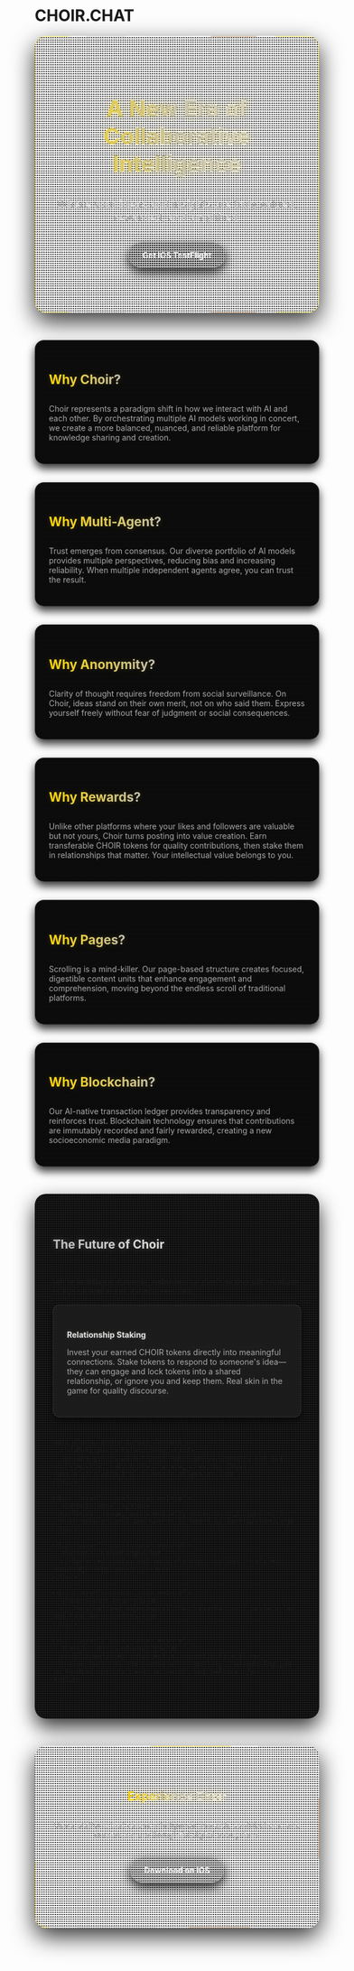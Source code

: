 # CHOIR.CHAT

<div class="choir-hero-section">
  <h2>A New Era of Collaborative Intelligence</h2>
  <p class="choir-tagline">Where your ideas and insights are truly valued, rewarded, and amplified.</p>
  <div class="choir-cta-buttons">
    <a href="https://testflight.apple.com/join/bDv6gSEB" class="choir-cta-button choir-primary">Get iOS TestFlight</a>
  </div>
</div>

<div class="choir-features-grid">
  <div class="choir-feature-card">
    <h3>Why Choir?</h3>
    <p>Choir represents a paradigm shift in how we interact with AI and each other. By orchestrating multiple AI models working in concert, we create a more balanced, nuanced, and reliable platform for knowledge sharing and creation.</p>
  </div>

  <div class="choir-feature-card">
    <h3>Why Multi-Agent?</h3>
    <p>Trust emerges from consensus. Our diverse portfolio of AI models provides multiple perspectives, reducing bias and increasing reliability. When multiple independent agents agree, you can trust the result.</p>
  </div>

  <div class="choir-feature-card">
    <h3>Why Anonymity?</h3>
    <p>Clarity of thought requires freedom from social surveillance. On Choir, ideas stand on their own merit, not on who said them. Express yourself freely without fear of judgment or social consequences.</p>
  </div>

  <div class="choir-feature-card">
    <h3>Why Rewards?</h3>
    <p>Unlike other platforms where your likes and followers are valuable but not yours, Choir turns posting into value creation. Earn transferable CHOIR tokens for quality contributions, then stake them in relationships that matter. Your intellectual value belongs to you.</p>
  </div>

  <div class="choir-feature-card">
    <h3>Why Pages?</h3>
    <p>Scrolling is a mind-killer. Our page-based structure creates focused, digestible content units that enhance engagement and comprehension, moving beyond the endless scroll of traditional platforms.</p>
  </div>

  <div class="choir-feature-card">
    <h3>Why Blockchain?</h3>
    <p>Our AI-native transaction ledger provides transparency and reinforces trust. Blockchain technology ensures that contributions are immutably recorded and fairly rewarded, creating a new socioeconomic media paradigm.</p>
  </div>
</div>

<div class="choir-future-section">
  <h2>The Future of Choir</h2>
  <p>We're building a dynamic, collaborative platform that will continue to evolve with these exciting features:</p>

  <div class="choir-future-features">
    <div class="choir-future-feature">
      <h4>Relationship Staking</h4>
      <p>Invest your earned CHOIR tokens directly into meaningful connections. Stake tokens to respond to someone's idea—they can engage and lock tokens into a shared relationship, or ignore you and keep them. Real skin in the game for quality discourse.</p>
    </div>

    <div class="choir-future-feature">
      <h4>Multiparty Relationships</h4>
      <p>Form groups with shared token pools. Members can exit unilaterally, taking their share, creating dynamic communities with real economic alignment.</p>
    </div>

    <div class="choir-future-feature">
      <h4>Multimodality</h4>
      <p>Voice, image, and eventually video input/output will create more natural and versatile human-AI interactions.</p>
    </div>

    <div class="choir-future-feature">
      <h4>Local Embeddings</h4>
      <p>Enhanced contextual understanding through localized knowledge representation.</p>
    </div>

    <div class="choir-future-feature">
      <h4>Per-User Memory</h4>
      <p>Personalized experiences that remember your preferences and past interactions.</p>
    </div>

    <div class="choir-future-feature">
      <h4>Like Minds Discovery</h4>
      <p>AI identifies intellectual compatibility through citation patterns and conversation quality, introducing you to kindred spirits based on merit, not metrics.</p>
    </div>
  </div>
</div>

<div class="choir-cta-section">
  <h2>Experience Choir</h2>
  <p>Use a platform that values intelligence, rewards contributions, and creates a more thoughtful digital ecosystem.</p>
  <div class="choir-cta-buttons">
    <a href="https://testflight.apple.com/join/bDv6gSEB" class="choir-cta-button choir-primary">Download on iOS</a>
  </div>
</div>

<style>
.choir-hero-section {
  text-align: center;
  padding: 3rem 1rem;
  margin-bottom: 2rem;
  background: linear-gradient(135deg, rgba(13, 13, 13, 0.95), rgba(26, 26, 26, 0.9));
  color: var(--text-color-primary, #f5f5f5);
  border-radius: var(--border-radius-lg, 20px);
  box-shadow: 0 15px 40px rgba(0, 0, 0, 0.8);
  position: relative;
  overflow: hidden;
  /* Carbon fiber texture */
  background-image:
    linear-gradient(45deg, rgba(0, 0, 0, 0.9) 25%, transparent 25%),
    linear-gradient(-45deg, rgba(0, 0, 0, 0.9) 25%, transparent 25%);
  background-size: 4px 4px, 4px 4px;
}

.choir-hero-section::before {
  content: '';
  position: absolute;
  top: 0;
  left: 0;
  right: 0;
  bottom: 0;
  border-radius: var(--border-radius-lg, 20px);
  padding: 2px;
  background:
    /* Irregular patina border with breaks */
    linear-gradient(90deg,
      #ffd700 0%, #ffd700 12%, transparent 12%, transparent 18%,
      #c0c0c0 18%, #c0c0c0 32%, transparent 32%, transparent 38%,
      #e5e4e2 38%, #e5e4e2 55%, transparent 55%, transparent 62%,
      #b87333 62%, #b87333 78%, transparent 78%, transparent 85%,
      #ffd700 85%, #ffd700 100%);
  -webkit-mask: linear-gradient(#fff 0 0) content-box, linear-gradient(#fff 0 0);
  -webkit-mask-composite: xor;
  mask: linear-gradient(#fff 0 0) content-box, linear-gradient(#fff 0 0);
  mask-composite: exclude;
  opacity: 0.4;
  z-index: -1;
}

/* Remove crack overlay from hero section */

.choir-hero-section h2 {
  font-size: 2.5rem;
  margin-bottom: 1rem;
  background: linear-gradient(90deg, #ffd700, #c0c0c0, #e5e4e2);
  -webkit-background-clip: text;
  background-clip: text;
  color: transparent;
  display: inline-block;
  text-shadow: 0 0 15px rgba(255, 215, 0, 0.3);
  position: relative;
  z-index: 2;
}

.choir-tagline {
  font-size: 1.2rem;
  margin-bottom: 2rem;
  max-width: 800px;
  margin-left: auto;
  margin-right: auto;
  color: var(--text-color-secondary, #a8a8a8);
  position: relative;
  z-index: 2;
}

.choir-cta-buttons {
  display: flex;
  justify-content: center;
  gap: 1rem;
  margin: 2rem 0;
}

.choir-cta-button {
  display: inline-block;
  padding: 0.8rem 1.5rem;
  border-radius: 30px;
  font-weight: bold;
  text-decoration: none;
  transition: all 0.3s ease;
}

.choir-cta-button.choir-primary {
  background: linear-gradient(135deg, rgba(13, 13, 13, 0.95), rgba(26, 26, 26, 0.9));
  color: #f5f5f5;
  border: 1px solid rgba(192, 192, 192, 0.3);
  box-shadow: 0 8px 20px rgba(0, 0, 0, 0.8);
  position: relative;
  overflow: hidden;
  /* Carbon fiber texture */
  background-image:
    linear-gradient(45deg, rgba(0, 0, 0, 0.9) 25%, transparent 25%),
    linear-gradient(-45deg, rgba(0, 0, 0, 0.9) 25%, transparent 25%);
  background-size: 2px 2px, 2px 2px;
}

.choir-cta-button.choir-primary::before {
  content: '';
  position: absolute;
  top: 0;
  left: 0;
  right: 0;
  bottom: 0;
  background: linear-gradient(135deg, rgba(255, 215, 0, 0.1), rgba(192, 192, 192, 0.08));
  opacity: 0;
  transition: opacity 0.4s ease;
}

.choir-cta-button.choir-primary:hover {
  transform: translateY(-3px);
  box-shadow: 0 12px 25px rgba(0, 0, 0, 0.9);
  border-color: #ffd700;
  color: #ffd700;
  text-shadow: 0 0 8px rgba(255, 215, 0, 0.4);
}

.choir-cta-button.choir-primary:hover::before {
  opacity: 1;
}

.choir-features-grid {
  display: grid;
  grid-template-columns: repeat(auto-fit, minmax(300px, 1fr));
  gap: 2rem;
  margin: 3rem 0;
}

.choir-feature-card {
  background: rgba(13, 13, 13, 0.95);
  border-radius: var(--border-radius-md, 16px);
  padding: 1.5rem;
  box-shadow: 0 8px 15px rgba(0, 0, 0, 0.8);
  transition: transform 0.4s ease, box-shadow 0.4s ease;
  border: 1px solid rgba(128, 128, 128, 0.3);
  position: relative;
  /* Carbon fiber texture */
  background-image:
    linear-gradient(90deg, rgba(0, 0, 0, 0.9) 50%, rgba(128, 128, 128, 0.05) 50%),
    linear-gradient(0deg, rgba(0, 0, 0, 0.9) 50%, rgba(128, 128, 128, 0.05) 50%);
  background-size: 2px 2px, 2px 2px;
}

.choir-feature-card:hover {
  transform: translateY(-8px);
  box-shadow: 0 15px 30px rgba(0, 0, 0, 0.9);
  border-color: rgba(255, 215, 0, 0.5);
}

.choir-feature-card h3 {
  background: linear-gradient(90deg, #ffd700, #c0c0c0);
  -webkit-background-clip: text;
  background-clip: text;
  color: transparent;
  margin-bottom: 1rem;
  font-size: 1.4rem;
  display: inline-block;
  text-shadow: 0 0 10px rgba(255, 215, 0, 0.2);
}

.choir-feature-card p {
  color: #a8a8a8;
}

.choir-future-section {
  background: rgba(13, 13, 13, 0.95);
  padding: 3rem 2rem;
  border-radius: var(--border-radius-lg, 20px);
  margin: 3rem 0;
  box-shadow: 0 15px 35px rgba(0, 0, 0, 0.8);
  position: relative;
  /* Carbon fiber texture */
  background-image:
    linear-gradient(45deg, rgba(0, 0, 0, 0.9) 25%, transparent 25%),
    linear-gradient(-45deg, rgba(0, 0, 0, 0.9) 25%, transparent 25%);
  background-size: 4px 4px, 4px 4px;
}

.choir-future-section::before {
  content: '';
  position: absolute;
  top: 0;
  left: 0;
  right: 0;
  bottom: 0;
  border-radius: var(--border-radius-lg, 20px);
  padding: 2px;
  background:
    /* Irregular silver patina border */
    linear-gradient(45deg,
      #c0c0c0 0%, #c0c0c0 15%, transparent 15%, transparent 22%,
      #e5e4e2 22%, #e5e4e2 40%, transparent 40%, transparent 48%,
      #b87333 48%, #b87333 65%, transparent 65%, transparent 72%,
      #808080 72%, #808080 88%, transparent 88%, transparent 95%,
      #c0c0c0 95%, #c0c0c0 100%);
  -webkit-mask: linear-gradient(#fff 0 0) content-box, linear-gradient(#fff 0 0);
  -webkit-mask-composite: xor;
  mask: linear-gradient(#fff 0 0) content-box, linear-gradient(#fff 0 0);
  mask-composite: exclude;
  opacity: 0.3;
  z-index: -1;
}

/* Remove the prominent diagonal line from future section */

.choir-future-section h2 {
  text-align: center;
  margin-bottom: 2rem;
  background: linear-gradient(90deg, #c0c0c0, #e5e4e2);
  -webkit-background-clip: text;
  background-clip: text;
  color: transparent;
  display: inline-block;
  margin-left: auto;
  margin-right: auto;
  width: fit-content;
  text-shadow: 0 0 12px rgba(192, 192, 192, 0.3);
  position: relative;
  z-index: 2;
}

.choir-future-features {
  display: grid;
  grid-template-columns: repeat(auto-fit, minmax(250px, 1fr));
  gap: 1.5rem;
  position: relative;
  z-index: 2;
}

.choir-future-feature {
  background: rgba(26, 26, 26, 0.9);
  padding: 1.5rem;
  border-radius: var(--border-radius-sm, 12px);
  box-shadow: 0 6px 12px rgba(0, 0, 0, 0.6);
  transition: transform 0.4s ease;
  border: 1px solid rgba(128, 128, 128, 0.2);
  /* Subtle carbon fiber texture */
  background-image:
    linear-gradient(90deg, rgba(0, 0, 0, 0.9) 50%, rgba(128, 128, 128, 0.03) 50%);
  background-size: 1px 1px;
}

.choir-future-feature:hover {
  transform: translateY(-5px);
  border-color: rgba(255, 215, 0, 0.4);
  box-shadow: 0 10px 20px rgba(0, 0, 0, 0.8);
}

.choir-future-feature h4 {
  color: #e5e4e2;
  margin-bottom: 0.5rem;
  text-shadow: 0 0 6px rgba(229, 228, 226, 0.2);
}

.choir-future-feature p {
  color: #a8a8a8;
}

.choir-cta-section {
  text-align: center;
  padding: 3rem 1rem;
  background: linear-gradient(135deg, rgba(13, 13, 13, 0.95), rgba(26, 26, 26, 0.9));
  color: var(--text-color-primary, #f5f5f5);
  border-radius: var(--border-radius-lg, 20px);
  margin-top: 3rem;
  box-shadow: 0 15px 40px rgba(0, 0, 0, 0.8);
  position: relative;
  overflow: hidden;
  /* Carbon fiber texture */
  background-image:
    linear-gradient(45deg, rgba(0, 0, 0, 0.9) 25%, transparent 25%),
    linear-gradient(-45deg, rgba(0, 0, 0, 0.9) 25%, transparent 25%);
  background-size: 4px 4px, 4px 4px;
}

.choir-cta-section::before {
  content: '';
  position: absolute;
  top: 0;
  left: 0;
  right: 0;
  bottom: 0;
  border-radius: var(--border-radius-lg, 20px);
  padding: 2px;
  background:
    /* Irregular platinum patina border */
    linear-gradient(135deg,
      #e5e4e2 0%, #e5e4e2 18%, transparent 18%, transparent 25%,
      #ffd700 25%, #ffd700 42%, transparent 42%, transparent 48%,
      #c0c0c0 48%, #c0c0c0 65%, transparent 65%, transparent 72%,
      #b87333 72%, #b87333 85%, transparent 85%, transparent 92%,
      #e5e4e2 92%, #e5e4e2 100%);
  -webkit-mask: linear-gradient(#fff 0 0) content-box, linear-gradient(#fff 0 0);
  -webkit-mask-composite: xor;
  mask: linear-gradient(#fff 0 0) content-box, linear-gradient(#fff 0 0);
  mask-composite: exclude;
  opacity: 0.4;
  z-index: -1;
}

/* Remove the prominent diagonal line from CTA section */

.choir-cta-section h2 {
  margin-bottom: 1rem;
  background: linear-gradient(90deg, #ffd700, #c0c0c0, #e5e4e2);
  -webkit-background-clip: text;
  background-clip: text;
  color: transparent;
  display: inline-block;
  text-shadow: 0 0 15px rgba(255, 215, 0, 0.3);
  position: relative;
  z-index: 2;
}

.choir-cta-section p {
  color: #a8a8a8;
  position: relative;
  z-index: 2;
}

@media (max-width: 768px) {
  .choir-features-grid, .choir-future-features {
    grid-template-columns: 1fr;
  }

  .choir-hero-section h2 {
    font-size: 2rem;
  }
}
</style>
